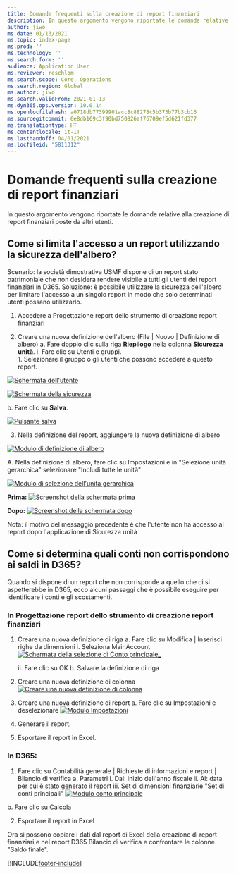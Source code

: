 ```yaml
---
title: Domande frequenti sulla creazione di report finanziari
description: In questo argomento vengono riportate le domande relative alla creazione di report finanziari poste da altri utenti.
author: jiwo
ms.date: 01/13/2021
ms.topic: index-page
ms.prod: ''
ms.technology: ''
ms.search.form: ''
audience: Application User
ms.reviewer: roschlom
ms.search.scope: Core, Operations
ms.search.region: Global
ms.author: jiwo
ms.search.validFrom: 2021-01-13
ms.dyn365.ops.version: 10.0.14
ms.openlocfilehash: a0718db77399901acc8c88278c5b373b77b3cb16
ms.sourcegitcommit: 0e8db169c3f90bd750826af76709ef5d621fd377
ms.translationtype: HT
ms.contentlocale: it-IT
ms.lasthandoff: 04/01/2021
ms.locfileid: "5811312"
---
```

# <a name="financial-reporting-faq"></a>Domande frequenti sulla creazione di report finanziari 

In questo argomento vengono riportate le domande relative alla creazione di report finanziari poste da altri utenti. 


## <a name="how-do-i-restrict-access-to-a-report-using-tree-security"></a>Come si limita l'accesso a un report utilizzando la sicurezza dell'albero?

Scenario: la società dimostrativa USMF dispone di un report stato patrimoniale che non desidera rendere visibile a tutti gli utenti dei report finanziari in D365. Soluzione: è possibile utilizzare la sicurezza dell'albero per limitare l'accesso a un singolo report in modo che solo determinati utenti possano utilizzarlo. 

1.  Accedere a Progettazione report dello strumento di creazione report finanziari

2.  Creare una nuova definizione dell'albero (File | Nuovo | Definizione di albero) a.    Fare doppio clic sulla riga **Riepilogo** nella colonna **Sicurezza unità**.
  i.    Fare clic su Utenti e gruppi.  
          1. Selezionare il gruppo o gli utenti che possono accedere a questo report. 
          
[![Schermata dell'utente](./media/FR-FAQ_users.png)](./media/FR-FAQ_users.png)

[![Schermata della sicurezza](./media/FR-FAQ_security.jpg)](./media/FR-FAQ_security.jpg)

  b.    Fare clic su **Salva**.
  
[![Pulsante salva](./media/FR-FAQ_save.png)](./media/FR-FAQ_save.png)

3.  Nella definizione del report, aggiungere la nuova definizione di albero

[![Modulo di definizione di albero](./media/FR-FAQ_tree-definition.jpg)](./media/FR-FAQ_tree-definition.jpg)

A.  Nella definizione di albero, fare clic su Impostazioni e in "Selezione unità gerarchica" selezionare "Includi tutte le unità"

[![Modulo di selezione dell'unità gerarchica](./media/FR-FAQ_reporting-unit-selection.jpg)](./media/FR-FAQ_reporting-unit-selection.jpg)

**Prima:** [![Screenshot della schermata prima](./media/FR-FAQ_before.png)](./media/FR-FAQ_before.png)

**Dopo:** [![Screenshot della schermata dopo](./media/FR-FAQ_after.png)](./media/FR-FAQ_after.png)

Nota: il motivo del messaggio precedente è che l'utente non ha accesso al report dopo l'applicazione di Sicurezza unità



## <a name="how-do-i-determine-which-accounts-do-not-matching-my-balances-in-d365"></a>Come si determina quali conti non corrispondono ai saldi in D365?

Quando si dispone di un report che non corrisponde a quello che ci si aspetterebbe in D365, ecco alcuni passaggi che è possibile eseguire per identificare i conti e gli scostamenti. 

### <a name="in-financial-reporter-report-designer"></a>In Progettazione report dello strumento di creazione report finanziari

1.  Creare una nuova definizione di riga a.    Fare clic su Modifica | Inserisci righe da dimensioni i.  Seleziona MainAccount [![Schermata della selezione di Conto principale_](./media/FR-FAQ_selectmain_.png)](./media/FR-FAQ_selectmain_.png)
    
    ii. Fare clic su OK b.    Salvare la definizione di riga

2.  Creare una nuova definizione di colonna     [![Creare una nuova definizione di colonna](./media/FR-FAQ_column.png)](./media/FR-FAQ_column.png)

3.  Creare una nuova definizione di report a.    Fare clic su Impostazioni e deselezionare [![Modulo Impostazioni](./media/FR-FAQ_settings.png)](./media/FR-FAQ_settings.png)
   
4.  Generare il report. 

5.  Esportare il report in Excel.

### <a name="in-d365"></a>In D365: 
1.  Fare clic su Contabilità generale | Richieste di informazioni e report | Bilancio di verifica a.    Parametri i.  Dal: inizio dell'anno fiscale ii. Al: data per cui è stato generato il report iii.    Set di dimensioni finanziarie "Set di conti principali" [![Modulo conto principale](./media/FR-FAQ_mainacct.png)](./media/FR-FAQ_mainacct.png)
      
  b.    Fare clic su Calcola

2.  Esportare il report in Excel

Ora si possono copiare i dati dal report di Excel della creazione di report finanziari e nel report D365 Bilancio di verifica e confrontare le colonne "Saldo finale".


[!INCLUDE[footer-include](../../includes/footer-banner.md)]